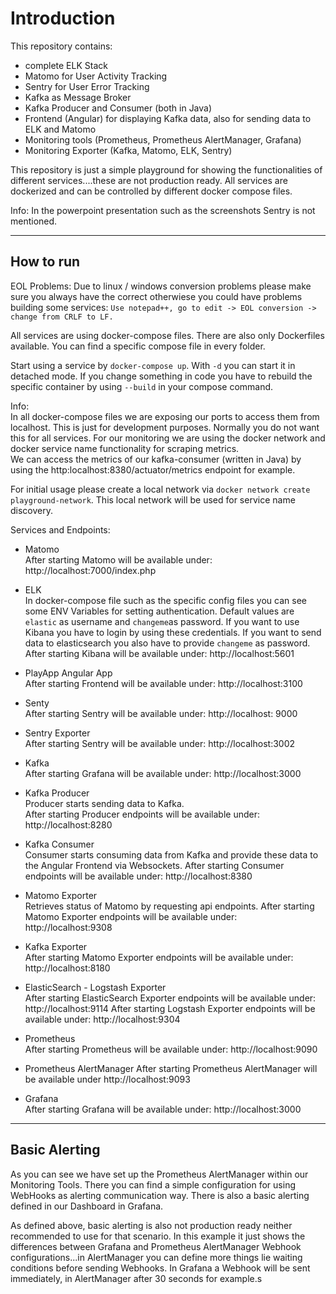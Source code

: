 # Introduction

This repository contains: 
 - complete ELK Stack
 - Matomo for User Activity Tracking
 - Sentry for User Error Tracking
 - Kafka as Message Broker
 - Kafka Producer and Consumer (both in Java)
 - Frontend (Angular) for displaying Kafka data, also for sending data to ELK and Matomo  
 - Monitoring tools (Prometheus, Prometheus AlertManager, Grafana)
 - Monitoring Exporter (Kafka, Matomo, ELK, Sentry)

This repository is just a simple playground for showing the functionalities of different services....these are not production ready. 
All services are dockerized and can be controlled by different docker compose files. 

Info: In the powerpoint presentation such as the screenshots Sentry is not mentioned. 

---

## How to run

EOL Problems: Due to linux / windows conversion problems please make sure you always have the correct otherwiese you could have problems building some services: `Use notepad++, go to edit -> EOL conversion -> change from CRLF to LF.`  


All services are using docker-compose files. There are also only Dockerfiles available. You can find a specific compose file in every folder.

Start using a service by `docker-compose up`. With `-d` you can start it in detached mode. If you change something in code you have to rebuild the specific container by using `--build` in your compose command. 

Info:  
In all docker-compose files we are exposing our ports to access them from localhost. This is just for development purposes. Normally you do not want this for all services.
For our monitoring we are using the docker network and docker service name functionality for scraping metrics.  
We can access the metrics of our kafka-consumer (written in Java) by using the http:localhost:8380/actuator/metrics endpoint for example.

For initial usage please create a local network via `docker network create playground-network`. This local network will be used for service name discovery. 

Services and Endpoints:

 - Matomo  
   After starting Matomo will be available under: http://localhost:7000/index.php

 - ELK  
   In docker-compose file such as the specific config files you can see some ENV Variables for setting authentication.
   Default values are `elastic` as username and `changeme`as password. If you want to use Kibana you have to login by using these credentials.
   If you want to send data to elasticsearch you also have to provide `changeme` as password.    
   After starting Kibana will be available under: http://localhost:5601

 - PlayApp Angular App  
   After starting Frontend will be available under: http://localhost:3100

 - Senty  
   After starting Sentry will be available under: http://localhost: 9000

 - Sentry Exporter  
   After starting Sentry will be available under: http://localhost:3002
 
 - Kafka  
   After starting Grafana will be available under: http://localhost:3000

 - Kafka Producer  
   Producer starts sending data to Kafka.  
   After starting Producer endpoints will be available under: http://localhost:8280

 - Kafka Consumer  
   Consumer starts consuming data from Kafka and provide these data to the Angular Frontend via Websockets.
   After starting Consumer endpoints will be available under: http://localhost:8380

 - Matomo Exporter  
   Retrieves status of Matomo by requesting api endpoints.
   After starting Matomo Exporter endpoints will be available under: http://localhost:9308

 - Kafka Exporter  
   After starting Matomo Exporter endpoints will be available under: http://localhost:8180

 - ElasticSearch - Logstash Exporter  
   After starting ElasticSearch Exporter endpoints will be available under: http://localhost:9114
   After starting Logstash Exporter endpoints will be available under: http://localhost:9304

 - Prometheus  
   After starting Prometheus will be available under: http://localhost:9090

 - Prometheus AlertManager
   After starting Prometheus AlertManager will be available under http://localhost:9093

 - Grafana  
   After starting Grafana will be available under: http://localhost:3000


---

## Basic Alerting

As you can see we have set up the Prometheus AlertManager within our Monitoring Tools. There you can find a simple configuration for using WebHooks as alerting communication way. There is also a basic alerting defined in our Dashboard in Grafana.

As defined above, basic alerting is also not production ready neither recommended to use for that scenario. In this example it just shows the differences between Grafana and Prometheus AlertManager Webhook configurations...in AlertManager you can define more things lie waiting conditions before sending Webhooks. In Grafana a Webhook will be sent immediately, in AlertManager after 30 seconds for example.s